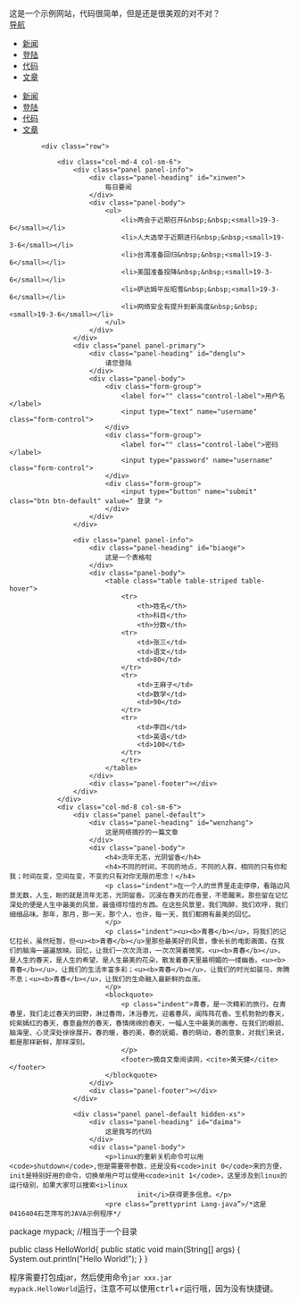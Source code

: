 <!DOCTYPE html>
<html lang="shizhiping">
	<head>
		<meta charset="UTF-8">
		<meta http-equiv="X-UA-Compatible" content="IE=edge">
		<meta name="viewport" content="width=device-width, initial-scale=1">
		<title>shiyan2</title>
		<link rel="stylesheet" type="text/css" href="css/bootstrap.min.css">
		<link rel="stylesheet" type="text/css" href="css.css">
		<script type="text/javascript" src="js/jquery-1.12.4.min.js"></script>
		<script type="text/javascript" src="js/bootstrap.min.js"></script>
		<link href="prettify/prettify.css" type="text/css" rel="stylesheet" />
		<script type="text/javascript" src="prettify/prettify.js"></script>
		<script type="text/javascript">
			$(document).ready(function() {
				prettyPrint();
			})
		</script>
		<style type="text/css">
			.indent {
				text-indent: 60px;
			}
			 .style1{
            width: 80px;
        }
		</style>
	</head>
	<body data-spy="scroll" data-target="#scroll-nav">
		<div class="jumbotron text-center">
			<span class="h4">这是一个示例网站，代码很简单，但是还是很美观的对不对？</span>
			<div class="navbar navbar-default navbar-inverse">
			<div class="navbar-header">
				<a class="navbar-brand" href="#">导航</a>
				<a class="navbar-toggle btn" data-toggle="collapse" data-target=".collapse-div1">
					<span class="icon-bar"></span>
					<span class="icon-bar"></span>
					<span class="icon-bar"></span>
				</a>
			</div>
			<div class="collapse navbar-collapse collapse-div1">
				<ul class="nav navbar-nav">
					<li><a href="#xinwen" data-toggle="tab">新闻</a></li>
					<li><a href="#denglu" data-toggle="tab">登陆</a></li>
					<li><a href="#daima" data-toggle="tab">代码</a></li>
					<li><a href="#wenzhang" data-toggle="tab">文章</a></li>
				</ul>
			</div>
		</div>
		</div>
		<div id="scroll-nav" class="col-lg-1">
                <ul class="nav nav-pills nav-stacked" data-spy="affix">
                    <li><a href="#xinwen">新闻</a></li>
                    <li><a href="#denglu">登陆</a></li>
                    <li><a href="#daima">代码</a></li>
                    <li><a href="#wenzhang">文章</a></li>
                </ul>
            </div>
		<div class="container">
			
			<div class="row">
				 
				<div class="col-md-4 col-sm-6">
					<div class="panel panel-info">
						<div class="panel-heading" id="xinwen">
							每日要闻
						</div>
						<div class="panel-body">
							<ul>
								<li>两会于近期召开&nbsp;&nbsp;<small>19-3-6</small></li>
								<li>人大选举于近期进行&nbsp;&nbsp;<small>19-3-6</small></li>
								<li>台湾准备回归&nbsp;&nbsp;<small>19-3-6</small></li>
								<li>美国准备投降&nbsp;&nbsp;<small>19-3-6</small></li>
								<li>萨达姆平反昭雪&nbsp;&nbsp;<small>19-3-6</small></li>
								<li>网络安全有提升到新高度&nbsp;&nbsp;<small>19-3-6</small></li>
							</ul>
						</div>
					</div>
					<div class="panel panel-primary">
						<div class="panel-heading" id="denglu">
							请您登陆
						</div>
						<div class="panel-body">
							<div class="form-group">
								<label for="" class="control-label">用户名</label>
								<input type="text" name="username" class="form-control">
							</div>
							<div class="form-group">
								<label for="" class="control-label">密码</label>
								<input type="password" name="username" class="form-control">
							</div>
							<div class="form-group">
								<input type="button" name="submit" class="btn btn-default" value=" 登录 ">
							</div>
						</div>
					</div>

					<div class="panel panel-info">
						<div class="panel-heading" id="biaoge">
							这是一个表格啦
						</div>
						<div class="panel-body">
							<table class="table table-striped table-hover">
								<tr>
									<th>姓名</th>
									<th>科目</th>
									<th>分数</th>
								<tr>
									<td>张三</td>
									<td>语文</td>
									<td>80</td>
								</tr>
								<tr>
									<td>王麻子</td>
									<td>数学</td>
									<td>90</td>
								</tr>
								<tr>
									<td>李四</td>
									<td>英语</td>
									<td>100</td>
								</tr>
								</tr>
							</table>
						</div>
						<div class="panel-footer"></div>
					</div>
				</div>
				<div class="col-md-8 col-sm-6">
					<div class="panel panel-default">
						<div class="panel-heading" id="wenzhang">
							这是网络摘抄的一篇文章
						</div>
						<div class="panel-body">
							<h4>流年无恙，光阴留香</h4>
							<h4>不同的时间，不同的地点，不同的人群，相同的只有你和我；时间在变，空间在变，不变的只有对你无限的思念！</h4>
							<p class="indent">在一个人的世界里走走停停，看路边风景无数，人生，盼的就是流年无恙，光阴留香。沉浸在春天的花香里，不愿醒来。那些留在记忆深处的便是人生中最美的风景，最值得珍惜的东西。在这些风景里，我们陶醉，我们欢呼，我们细细品味。那年，那月，那一天，那个人，也许，每一天，我们都拥有最美的回忆。
							</p>
							<p class="indent"><u><b>青春</b></u>，将我们的记忆拉长，虽然短暂，但<u><b>青春</b></u>里那些最美好的风景，像长长的电影画面，在我们的脑海一遍遍放映。回忆，让我们一次次流泪，一次次哭着微笑。<u><b>青春</b></u>，是人生的春天，是人生的希望，是人生最美的花朵，散发着春天里最明媚的一缕幽香。<u><b>青春</b></u>，让我们的生活丰富多彩；<u><b>青春</b></u>，让我们的时光如骏马，奔腾不息；<u><b>青春</b></u>，让我们的生命融入最新鲜的血液。
							</p>
							<blockquote>
								<p class="indent">青春，是一次精彩的旅行。在青春里，我们走过春天的田野，淋过春雨，沐浴春光，迎着春风，闻阵阵花香。生机勃勃的春天，姹紫嫣红的春天，春意盎然的春天，春情绵绵的春天，一幅人生中最美的画卷，在我们的眼前、脑海里、心灵深处徐徐展开。春的暖，春的美，春的妩媚，春的萌动，春的意象，对我们来说，都是那样新鲜，那样深刻。
								</p>
								<footer>摘自文章阅读网，<cite>黄天健</cite></footer>
							</blockquote>
						</div>
						<div class="panel-footer"></div>
					</div>

					<div class="panel panel-default hidden-xs">
						<div class="panel-heading" id="daima">
							这是我写的代码
						</div>
						<div class="panel-body">
							<p>linux的重新关机命令可以用<code>shutdown</code>,但是需要带参数，还是没有<code>init 0</code>来的方便，init是特别好用的命令，切换单用户可以使用<code>init 1</code>，这里涉及到linux的运行级别，如果大家可以搜索<i>linux
									init</i>获得更多信息。</p>
							<pre class=”prettyprint Lang-java”>/*这是0416404石芝萍写的JAVA示例程序*/
package mypack;         //相当于一个目录

public class HelloWorld{
        public static void main(String[] args) {
                System.out.println("Hello World!");
        }
}
</pre>
							<p>
								程序需要打包成jar，然后使用命令<code>jar xxx.jar mypack.HelloWorld</code>运行，注意不可以使用<kbd>ctrl</kbd>+<kbd>r</kbd>运行哦，因为没有快捷键。
							</p>
						</div>
						<div class="panel-footer"></div>
					</div>
				</div>
			</div>
		</div>
	</body>
</html>
